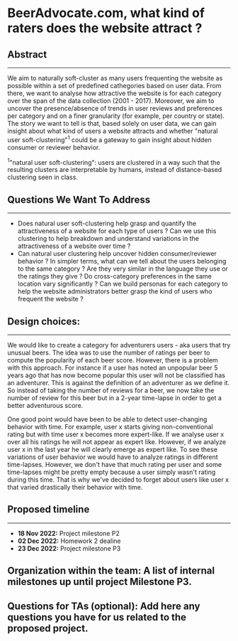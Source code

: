# BeerAdvocate.com, what kind of raters does the website attract ?

## Abstract
---
We aim to naturally soft-cluster as many users frequenting the website as possible within a set of predefined cathegories based on user data. From there, we want to analyse how attractive the website is for each category over the span of the data collection (2001 - 2017). Moreover, we aim to uncover the presence/absence of trends in user reviews and preferences per category and on a finer granularity (for example, per country or state). The story we want to tell is that, based solely on user data, we can gain insight about what kind of users a website attracts and whether "natural user soft-clustering"<sup>1</sup> could be a gateway to gain insight about hidden consumer or reviewer behavior.

<sup>1</sup>"natural user soft-clustering": users are clustered in a way such that the resulting clusters are interpretable by humans, instead of distance-based clustering seen in class.

## Questions We Want To Address
---
* Does natural user soft-clustering help grasp and quantify the attractiveness of a website for each type of users ? Can we use this clustering to help breakdown and understand variations in the attractiveness of a website over time ?
* Can natural user clustering help uncover hidden consumer/reviewer behavior ? In simpler terms, what can we tell about the users belonging to the same category ? Are they very similar in the language they use or the ratings they give ? Do cross-category preferences in the same location vary significantly ? Can we build personas for each category to help the website administrators better grasp the kind of users who frequent the website ?

## Design choices:
---

We would like to create a category for adventurers users - aka users that try unusual beers.
The idea was to use the number of ratings per beer to compute the popularity of each beer score.
However, there is a problem with this approach. For instance if a user has noted an unpopular beer 5 years ago that has now become popular this user will not be classified has an adventurer. This is against the definition of an adventurer as we define it.
So instead of taking the number of reviews for a beer, we now take the number of review for this beer but in a 2-year time-lapse in order to get a better adventurous score.

One good point would have been to be able to detect user-changing behavior with time. For example, user x starts giving non-conventional rating but with time user x becomes more expert-like. If we analyse user x over all his ratings he will not appear as expert like. However, if we analyze user x in the last year he will clearly emerge as expert like.
To see these variations of user behavior we would have to analyze ratings in different time-lapses. However, we don't have that much rating per user and some time-lapses might be pretty empty because a user simply wasn't rating during this time. 
That is why we've decided to forget about users like user x that varied drastically their behavior with time.

## Proposed timeline
---
- **18 Nov 2022:** Project milestone P2
- **02 Dec 2022:** Homework 2 dealine
- **23 Dec 2022:** Project milestone P3 

## Organization within the team: A list of internal milestones up until project Milestone P3.

## Questions for TAs (optional): Add here any questions you have for us related to the proposed project.
